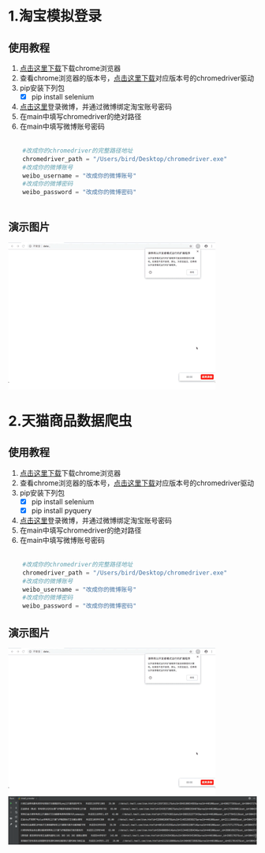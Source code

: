 # 1.淘宝模拟登录
## 使用教程
1. [点击这里下载][1]下载chrome浏览器
2. 查看chrome浏览器的版本号，[点击这里下载][2]对应版本号的chromedriver驱动
3. pip安装下列包
    - [x] pip install selenium
4. [点击这里][3]登录微博，并通过微博绑定淘宝账号密码
5. 在main中填写chromedriver的绝对路径
6. 在main中填写微博账号密码

```python

	#改成你的chromedriver的完整路径地址
    chromedriver_path = "/Users/bird/Desktop/chromedriver.exe" 
    #改成你的微博账号
    weibo_username = "改成你的微博账号"
    #改成你的微博密码
    weibo_password = "改成你的微博密码"
    
```

## 演示图片
![](1.淘宝模拟登录/example.gif)  
  
  
  
# 2.天猫商品数据爬虫
## 使用教程
1. [点击这里下载][1]下载chrome浏览器
2. 查看chrome浏览器的版本号，[点击这里下载][2]对应版本号的chromedriver驱动
3. pip安装下列包
    - [x] pip install selenium
    - [x] pip install pyquery
4. [点击这里][3]登录微博，并通过微博绑定淘宝账号密码
5. 在main中填写chromedriver的绝对路径
6. 在main中填写微博账号密码

```python

	#改成你的chromedriver的完整路径地址
    chromedriver_path = "/Users/bird/Desktop/chromedriver.exe" 
    #改成你的微博账号
    weibo_username = "改成你的微博账号"
    #改成你的微博密码
    weibo_password = "改成你的微博密码"

```

## 演示图片
![](2.天猫商品数据爬虫(已模拟登录)/example.gif)
![](2.天猫商品数据爬虫(已模拟登录)/example2.png)



[1]:https://www.google.com/chrome/
[2]:http://chromedriver.storage.googleapis.com/index.html
[3]:https://account.weibo.com/set/bindsns/bindtaobao